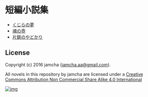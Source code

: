 # 短編小説集

-   [くじらの夢](./ShortShort/blob/master/articles/WhaleDreams.md)
-   [魂の壺](./ShortShort/blob/master/articles/HeroesCoffin.md)
-   [片鋏のやどかり](./ShortShort/blob/master/articles/Hermitcrab.md)

## License

Copyright (c) 2016 jamcha (jamcha.aa@gmail.com).  

All novels in this repository by jamcha are licensed under a [Creative Commons Attribution Non Commercial Share Alike 4.0 International](http://creativecommons.org/licenses/by-nc-sa/4.0/deed)  

[![img](http://i.creativecommons.org/l/by-nc-sa/3.0/80x15.png)](http://creativecommons.org/licenses/by-nc-sa/4.0/deed)